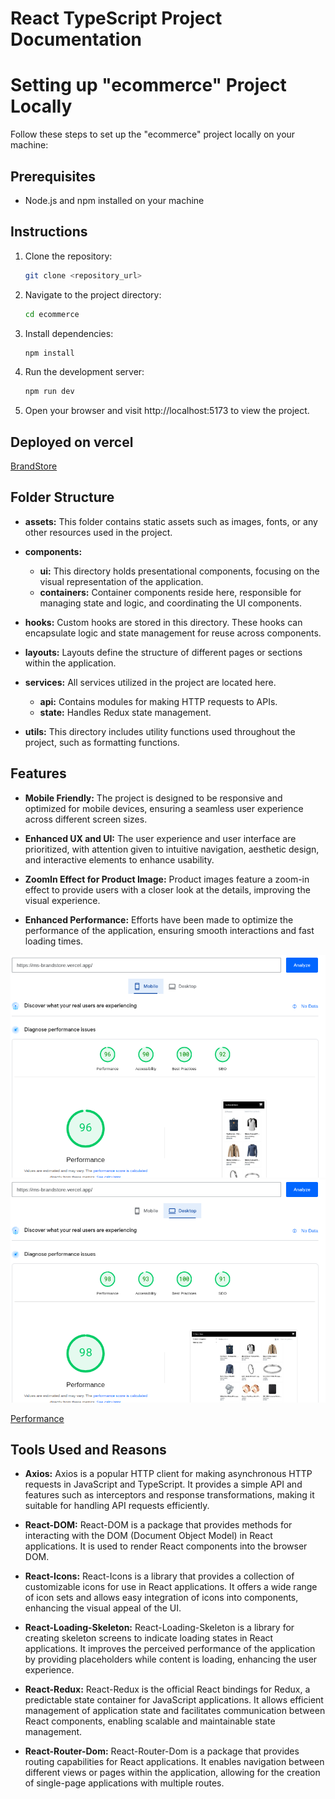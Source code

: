 # React TypeScript Project Documentation

# Setting up "ecommerce" Project Locally

Follow these steps to set up the "ecommerce" project locally on your machine:

## Prerequisites

- Node.js and npm installed on your machine

## Instructions

1. Clone the repository:

   ```bash
   git clone <repository_url>

   ```

2. Navigate to the project directory:

   ```bash
   cd ecommerce
   ```

3. Install dependencies:

   ```bash
   npm install
   ```

4. Run the development server:

   ```bash
   npm run dev
   ```

5. Open your browser and visit http://localhost:5173 to view the project.

## Deployed on vercel

[BrandStore](https://ms-brandstore.vercel.app "Brand Store")

## Folder Structure

- **assets:** This folder contains static assets such as images, fonts, or any other resources used in the project.
- **components:**
  - **ui:** This directory holds presentational components, focusing on the visual representation of the application.
  - **containers:** Container components reside here, responsible for managing state and logic, and coordinating the UI components.
- **hooks:** Custom hooks are stored in this directory. These hooks can encapsulate logic and state management for reuse across components.
- **layouts:** Layouts define the structure of different pages or sections within the application.
- **services:** All services utilized in the project are located here.

  - **api:** Contains modules for making HTTP requests to APIs.
  - **state:** Handles Redux state management.

- **utils:** This directory includes utility functions used throughout the project, such as formatting functions.

## Features

- **Mobile Friendly:** The project is designed to be responsive and optimized for mobile devices, ensuring a seamless user experience across different screen sizes.

- **Enhanced UX and UI:** The user experience and user interface are prioritized, with attention given to intuitive navigation, aesthetic design, and interactive elements to enhance usability.

- **ZoomIn Effect for Product Image:** Product images feature a zoom-in effect to provide users with a closer look at the details, improving the visual experience.

- **Enhanced Performance:** Efforts have been made to optimize the performance of the application, ensuring smooth interactions and fast loading times.

![Cat](./public/Screenshot%20from%202024-03-01%2014-39-02.png)
![Cat](./public/Screenshot%20from%202024-03-01%2014-39-12.png)

[Performance](https://pagespeed.web.dev/analysis/https-ms-brandstore-vercel-app/u2jyuparpx?form_factor=mobile "Check the performance")

## Tools Used and Reasons

- **Axios:** Axios is a popular HTTP client for making asynchronous HTTP requests in JavaScript and TypeScript. It provides a simple API and features such as interceptors and response transformations, making it suitable for handling API requests efficiently.

- **React-DOM:** React-DOM is a package that provides methods for interacting with the DOM (Document Object Model) in React applications. It is used to render React components into the browser DOM.

- **React-Icons:** React-Icons is a library that provides a collection of customizable icons for use in React applications. It offers a wide range of icon sets and allows easy integration of icons into components, enhancing the visual appeal of the UI.

- **React-Loading-Skeleton:** React-Loading-Skeleton is a library for creating skeleton screens to indicate loading states in React applications. It improves the perceived performance of the application by providing placeholders while content is loading, enhancing the user experience.

- **React-Redux:** React-Redux is the official React bindings for Redux, a predictable state container for JavaScript applications. It allows efficient management of application state and facilitates communication between React components, enabling scalable and maintainable state management.

- **React-Router-Dom:** React-Router-Dom is a package that provides routing capabilities for React applications. It enables navigation between different views or pages within the application, allowing for the creation of single-page applications with multiple routes.
